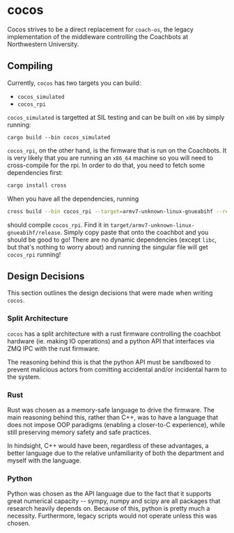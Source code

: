 # cocos

Cocos strives to be a direct replacement for `coach-os`, the legacy
implementation of the middleware controlling the Coachbots at Northwestern
University.

## Compiling

Currently, `cocos` has two targets you can build:

* `cocos_simulated`
* `cocos_rpi`

`cocos_simulated` is targetted at SIL testing and can be built on `x86` by
simply running:

```
cargo build --bin cocos_simulated
```

`cocos_rpi`, on the other hand, is the firmware that is run on the Coachbots.
It is very likely that you are running an `x86_64` machine so you will need to
cross-compile for the rpi. In order to do that, you need to fetch some
dependencies first:
```bash
cargo install cross
```

When you have all the dependencies, running
```bash
cross build --bin cocos_rpi --target=armv7-unknown-linux-gnueabihf --release
```

should compile `cocos_rpi`. Find it in
`target/armv7-unknown-linux-gnueabihf/release`. Simply copy paste that onto the
coachbot and you should be good to go! There are no dynamic dependencies
(except `libc`, but that's nothing to worry about) and running the singular
file will get `cocos_rpi` running!

## Design Decisions

This section outlines the design decisions that were made when writing `cocos`.

### Split Architecture

`cocos` has a split architecture with a rust firmware controlling the
coachbot hardware (ie. making IO operations) and a python API that interfaces
via ZMQ IPC with the rust firmware.

The reasoning behind this is that the python API must be sandboxed to prevent
malicious actors from comitting accidental and/or incidental harm to the
system.

### Rust

Rust was chosen as a memory-safe language to drive the firmware. The main
reasoning behind this, rather than C++, was to have a language that does not
impose OOP paradigms (enabling a closer-to-C experience), while still
preserving memory safety and safe practices.

In hindsight, C++ would have been, regardless of these advantages, a better
language due to the relative unfamiliarity of both the department and myself
with the language.

### Python

Python was chosen as the API language due to the fact that it supports great
numerical capacity -- sympy, numpy and scipy are all packages that research
heavily depends on. Because of this, python is pretty much a necessity.
Furthermore, legacy scripts would not operate unless this was chosen.
